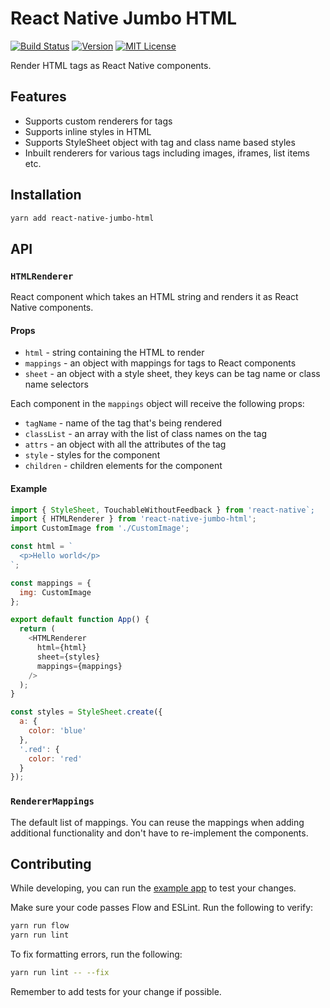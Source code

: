 # React Native Jumbo HTML

[![Build Status][build-badge]][build]
[![Version][version-badge]][package]
[![MIT License][license-badge]][license]

Render HTML tags as React Native components.

## Features

- Supports custom renderers for tags
- Supports inline styles in HTML
- Supports StyleSheet object with tag and class name based styles
- Inbuilt renderers for various tags including images, iframes, list items etc.

## Installation

```sh
yarn add react-native-jumbo-html
```

## API

### `HTMLRenderer`

React component which takes an HTML string and renders it as React Native components.

#### Props

- `html` - string containing the HTML to render
- `mappings` - an object with mappings for tags to React components
- `sheet` - an object with a style sheet, they keys can be tag name or class name selectors

Each component in the `mappings` object will receive the following props:

- `tagName` - name of the tag that's being rendered
- `classList` - an array with the list of class names on the tag
- `attrs` - an object with all the attributes of the tag
- `style` - styles for the component
- `children` - children elements for the component

#### Example

```js
import { StyleSheet, TouchableWithoutFeedback } from 'react-native`;
import { HTMLRenderer } from 'react-native-jumbo-html';
import CustomImage from './CustomImage';

const html = `
  <p>Hello world</p>
`;

const mappings = {
  img: CustomImage
};

export default function App() {
  return (
    <HTMLRenderer
      html={html}
      sheet={styles}
      mappings={mappings}
    />
  );
}

const styles = StyleSheet.create({
  a: {
    color: 'blue'
  },
  '.red': {
    color: 'red'
  }
});
```

### `RendererMappings`

The default list of mappings. You can reuse the mappings when adding additional functionality and don't have to re-implement the components.

## Contributing

While developing, you can run the [example app](/example/README.md) to test your changes.

Make sure your code passes Flow and ESLint. Run the following to verify:

```sh
yarn run flow
yarn run lint
```

To fix formatting errors, run the following:

```sh
yarn run lint -- --fix
```

Remember to add tests for your change if possible.

<!-- badges -->
[build-badge]: https://img.shields.io/circleci/project/github/smartkarma/react-native-jumbo-html/master.svg?style=flat-square
[build]: https://circleci.com/gh/smartkarma/react-native-jumbo-html
[version-badge]: https://img.shields.io/npm/v/react-native-jumbo-html.svg?style=flat-square
[package]: https://www.npmjs.com/package/react-native-jumbo-html
[license-badge]: https://img.shields.io/npm/l/react-native-jumbo-html.svg?style=flat-square
[license]: https://opensource.org/licenses/MIT
